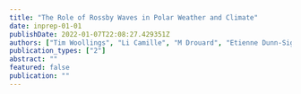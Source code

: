```yaml
---
title: "The Role of Rossby Waves in Polar Weather and Climate"
date: inprep-01-01
publishDate: 2022-01-07T22:08:27.429351Z
authors: ["Tim Woollings", "Li Camille", "M Drouard", "Etienne Dunn-Sigouin", "K Elmestekawy", "M. Hell", "Brian Hoskins", "Cheikh Mbengue", "M Patterson", "Thomas Spengler"]
publication_types: ["2"]
abstract: ""
featured: false
publication: ""
---
```


